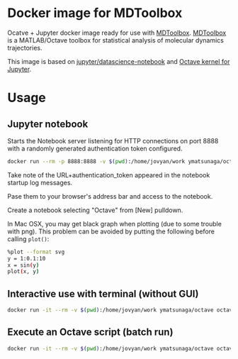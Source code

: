 # Docker image for MDToolbox

Ocatve + Jupyter docker image ready for use with [MDToolbox](https://github.com/ymatsunaga/mdtoolbox).
[MDToolbox](https://github.com/ymatsunaga/mdtoolbox) is a MATLAB/Octave toolbox for statistical analysis of molecular dynamics trajectories.

This image is based on [jupyter/datascience-notebook](https://github.com/jupyter/docker-stacks/tree/master/datascience-notebook) 
and [Octave kernel for Jupyter](https://github.com/Calysto/octave_kernel).

# Usage

## Jupyter notebook

Starts the Notebook server listening for HTTP connections on port 8888 with a randomly generated authentication token configured.

```bash
docker run --rm -p 8888:8888 -v $(pwd):/home/jovyan/work ymatsunaga/octave
```

Take note of the URL+authentication_token appeared in the notebook startup log messages.

Pase them to your browser's address bar and access to the notebook.

Create a notebook selecting "Octave" from [New] pulldown.

In Mac OSX, you may get black graph when plotting (due to some trouble with png). This problem can be avoided by putting the following before calling `plot()`:

```bash
%plot --format svg
y = 1:0.1:10
x = sin(y)
plot(x, y)
```

## Interactive use with terminal (without GUI)

```bash
docker run -it --rm -v $(pwd):/home/jovyan/work ymatsunaga/octave octave
```

## Execute an Octave script (batch run)

```bash
docker run -it --rm -v $(pwd):/home/jovyan/work ymatsunaga/octave octave script.m
```

